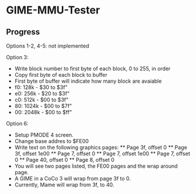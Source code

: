 # GIME-MMU-Tester

## Progress

Options 1-2, 4-5: not implemented

Option 3:
* Write block number to first byte of each block, 0 to 255, in order
* Copy first byte of each block to buffer
* First byte of buffer will indicate how many block are avaiable
* f0:  128k - $30 to $3f"
* e0:  256k - $20 to $3f"
* c0:  512k - $00 to $3f"
* 80: 1024k - $00 to $7f"
* 00: 2048k - $00 to $ff"


Option 6:
* Setup PMODE 4 screen.
* Change base addres to $FE00
* Write text on the following graphics pages:
** Page 3f, offset 0
** Page 3f, offset 1e00
** Page 7, offset 0
** Page 7, offset 1e00
** Page 7, offset 0
** Page 40, offset 0
** Page 8, offset 0
* You will see two pages listed, the FE00 pages and the wrap around page.
* A GIME in a CoCo 3 will wrap from page 3f to 0.
* Currently, Mame will wrap from 3f, to 40.


